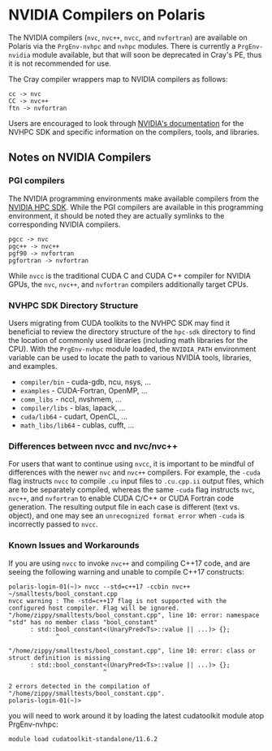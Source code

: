 # NVIDIA Compilers on Polaris

The NVIDIA compilers (`nvc`, `nvc++`, `nvcc`, and `nvfortran`) are available on Polaris via the `PrgEnv-nvhpc` and `nvhpc` modules. There is currently a `PrgEnv-nvidia` module available, but that will soon be deprecated in Cray's PE, thus it is not recommended for use.

The Cray compiler wrappers map to NVIDIA compilers as follows:

```
cc -> nvc
CC -> nvc++
ftn -> nvfortran
```

Users are encouraged to look through [NVIDIA's documentation](https://developer.nvidia.com/hpc-sdk) for the NVHPC SDK and specific information on the compilers, tools, and libraries.

## Notes on NVIDIA Compilers
### PGI compilers

The NVIDIA programming environments make available compilers from the [NVIDIA HPC SDK](https://developer.nvidia.com/hpc-sdk). While the PGI compilers are available in this programming environment, it should be noted they are actually symlinks to the corresponding NVIDIA compilers.

```
pgcc -> nvc
pgc++ -> nvc++
pgf90 -> nvfortran
pgfortran -> nvfortran
```

While `nvcc` is the traditional CUDA C and CUDA C++ compiler for NVIDIA GPUs, the `nvc`, `nvc++`, and `nvfortran` compilers additionally target CPUs.

### NVHPC SDK Directory Structure

Users migrating from CUDA toolkits to the NVHPC SDK may find it beneficial to review the directory structure of the `hpc-sdk` directory to find the location of commonly used libraries (including math libraries for the CPU). With the `PrgEnv-nvhpc` module loaded, the `NVIDIA_PATH` environment variable can be used to locate the path to various NVIDIA tools, libraries, and examples.

- `compiler/bin` - cuda-gdb, ncu, nsys, ...
- `examples` - CUDA-Fortran, OpenMP, ...
- `comm_libs` - nccl, nvshmem, ...
- `compiler/libs` - blas, lapack, ...
- `cuda/lib64` - cudart, OpenCL, ...
- `math_libs/lib64` - cublas, cufft, ...

### Differences between nvcc and nvc/nvc++

For users that want to continue using `nvcc`, it is important to be mindful of differences with the newer `nvc` and `nvc++` compilers. For example, the `-cuda` flag instructs `nvcc` to compile `.cu` input files to `.cu.cpp.ii` output files, which are to be separately compiled, whereas the same `-cuda` flag instructs `nvc`, `nvc++`, and `nvfortran` to enable CUDA C/C++ or CUDA Fortran code generation. The resulting output file in each case is different (text vs. object), and one may see an `unrecognized format error` when `-cuda` is incorrectly passed to `nvcc`.

### Known Issues and Workarounds

If you are using `nvcc` to invoke `nvc++` and compiling C++17 code, and are seeing the following warning and unable to compile C++17 constructs:

```
polaris-login-01(~)> nvcc --std=c++17 -ccbin nvc++ ~/smalltests/bool_constant.cpp
nvcc warning : The -std=c++17 flag is not supported with the configured host compiler. Flag will be ignored.
"/home/zippy/smalltests/bool_constant.cpp", line 10: error: namespace "std" has no member class "bool_constant"
      : std::bool_constant<(UnaryPred<Ts>::value || ...)> {};
             ^

"/home/zippy/smalltests/bool_constant.cpp", line 10: error: class or struct definition is missing
      : std::bool_constant<(UnaryPred<Ts>::value || ...)> {};
                          ^

2 errors detected in the compilation of "/home/zippy/smalltests/bool_constant.cpp".
polaris-login-01(~)>
```

you will need to work around it by loading the latest cudatoolkit module atop PrgEnv-nvhpc:

```
module load cudatoolkit-standalone/11.6.2
```

[//]: # (ToDo: repeat here some of the nvidia-specific items from general compiling page??)
[//]: # (ToDo: do we want separate pages for each compiler or a single compiler page with brief info on each of them with links to further info??)